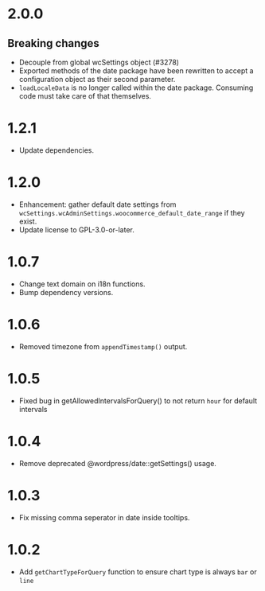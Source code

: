 # 2.0.0

## Breaking changes

-   Decouple from global wcSettings object (#3278)
-   Exported methods of the date package have been rewritten to accept a configuration object as their second parameter.
-   `loadLocaleData` is no longer called within the date package. Consuming code must take care of that themselves.

# 1.2.1

-   Update dependencies.

# 1.2.0

-   Enhancement: gather default date settings from `wcSettings.wcAdminSettings.woocommerce_default_date_range` if they exist.
-   Update license to GPL-3.0-or-later.

# 1.0.7

-   Change text domain on i18n functions.
-   Bump dependency versions.

# 1.0.6

-   Removed timezone from `appendTimestamp()` output.

# 1.0.5

-   Fixed bug in getAllowedIntervalsForQuery() to not return `hour` for default intervals

# 1.0.4

-   Remove deprecated @wordpress/date::getSettings() usage.

# 1.0.3

-   Fix missing comma seperator in date inside tooltips.

# 1.0.2

-   Add `getChartTypeForQuery` function to ensure chart type is always `bar` or `line`
